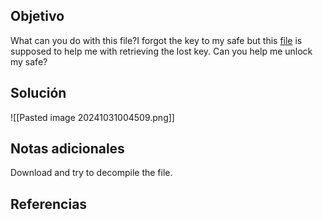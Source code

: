 
## Objetivo
What can you do with this file?I forgot the key to my safe but this [file](https://artifacts.picoctf.net/c/286/SafeOpener.class) is supposed to help me with retrieving the lost key. Can you help me unlock my safe?

## Solución

![[Pasted image 20241031004509.png]]
## Notas adicionales
Download and try to decompile the file.
## Referencias



